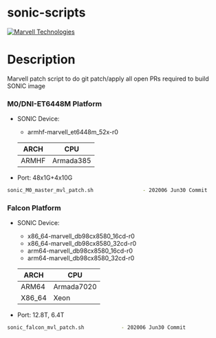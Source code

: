 # sonic-scripts

[![Marvell Technologies](https://www.marvell.com/content/dam/marvell/en/rebrand/marvell-logo3.svg)](https://www.marvell.com/)

# Description

Marvell patch script to do git patch/apply all open PRs required to build SONIC image

### M0/DNI-ET6448M Platform
* SONIC Device: 
    * armhf-marvell_et6448m_52x-r0

    ARCH        | CPU
    ------------|-----------
    ARMHF       | Armada385

* Port: 48x1G+4x10G

```sh
sonic_M0_master_mvl_patch.sh                - 202006 Jun30 Commit
```

### Falcon Platform
* SONIC Device: 
    * x86_64-marvell_db98cx8580_16cd-r0 
    * x86_64-marvell_db98cx8580_32cd-r0
    * arm64-marvell_db98cx8580_16cd-r0 
    * arm64-marvell_db98cx8580_32cd-r0

    ARCH        | CPU
    ------------|--------
    ARM64       | Armada7020
    X86_64      | Xeon

* Port: 12.8T, 6.4T

```sh
sonic_falcon_mvl_patch.sh            - 202006 Jun30 Commit
```
